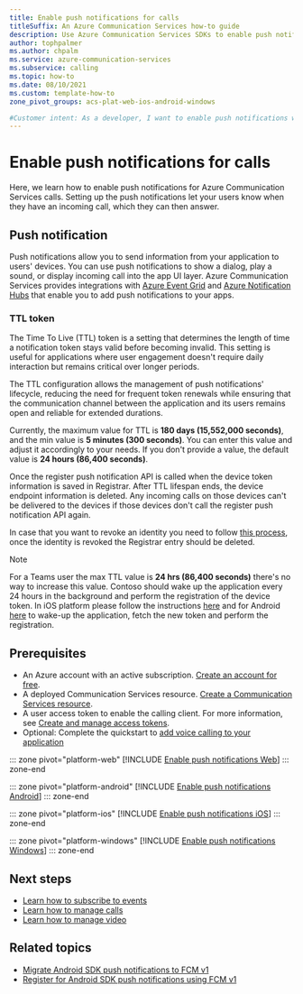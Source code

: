 ```yaml
---
title: Enable push notifications for calls
titleSuffix: An Azure Communication Services how-to guide
description: Use Azure Communication Services SDKs to enable push notifications for calls.
author: tophpalmer
ms.author: chpalm
ms.service: azure-communication-services
ms.subservice: calling
ms.topic: how-to 
ms.date: 08/10/2021
ms.custom: template-how-to
zone_pivot_groups: acs-plat-web-ios-android-windows

#Customer intent: As a developer, I want to enable push notifications with the Azure Communication Services sdks so that I can create a calling application that provides push notifications to its users.
---
```


# Enable push notifications for calls

Here, we learn how to enable push notifications for Azure Communication Services calls. Setting up the push notifications let your users know when they have an incoming call, which they can then answer.

## Push notification

Push notifications allow you to send information from your application to users' devices. You can use push notifications to show a dialog, play a sound, or display incoming call into the app UI layer. Azure Communication Services provides integrations with [Azure Event Grid](../../../event-grid/overview.md) and [Azure Notification Hubs](../../../notification-hubs/notification-hubs-push-notification-overview.md) that enable you to add push notifications to your apps.

### TTL token

The Time To Live (TTL) token is a setting that determines the length of time a notification token stays valid before becoming invalid. This setting is useful for applications where user engagement doesn't require daily interaction but remains critical over longer periods.

The TTL configuration allows the management of push notifications' lifecycle, reducing the need for frequent token renewals while ensuring that the communication channel between the application and its users remains open and reliable for extended durations.

Currently, the maximum value for TTL is **180 days (15,552,000 seconds)**, and the min value is **5 minutes (300 seconds)**. You can enter this value and adjust it accordingly to your needs. If you don't provide a value, the default value is **24 hours (86,400 seconds)**.

Once the register push notification API is called when the device token information is saved in Registrar. After TTL lifespan ends, the device endpoint information is deleted. Any incoming calls on those devices can't be delivered to the devices if those devices don't call the register push notification API again.

In case that you want to revoke an identity you need to follow [this process](../../concepts/identity-model.md#revoke-or-update-access-token), once the identity is revoked the Registrar entry should be deleted.

>[!Note]
>For a Teams user the max TTL value is **24 hrs (86,400 seconds)** there's no way to increase this value. Contoso should wake up the application every 24 hours in the background and perform the registration of the device token. In iOS platform please follow the instructions [here](https://developer.apple.com/documentation/uikit/app_and_environment/scenes/preparing_your_ui_to_run_in_the_background/using_background_tasks_to_update_your_app) and for Android [here](https://developer.android.com/develop/background-work/background-tasks) to wake-up the application, fetch the new token and perform the registration.

## Prerequisites

- An Azure account with an active subscription. [Create an account for free](https://azure.microsoft.com/free/?WT.mc_id=A261C142F).
- A deployed Communication Services resource. [Create a Communication Services resource](../../quickstarts/create-communication-resource.md).
- A user access token to enable the calling client. For more information, see [Create and manage access tokens](../../quickstarts/identity/access-tokens.md).
- Optional: Complete the quickstart to [add voice calling to your application](../../quickstarts/voice-video-calling/getting-started-with-calling.md)

::: zone pivot="platform-web"
[!INCLUDE [Enable push notifications Web](./includes/push-notifications/push-notifications-web.md)]
::: zone-end

::: zone pivot="platform-android"
[!INCLUDE [Enable push notifications Android](./includes/push-notifications/push-notifications-android.md)]
::: zone-end

::: zone pivot="platform-ios"
[!INCLUDE [Enable push notifications iOS](./includes/push-notifications/push-notifications-ios.md)]
::: zone-end

::: zone pivot="platform-windows"
[!INCLUDE [Enable push notifications Windows](./includes/push-notifications/push-notifications-windows.md)]
::: zone-end

## Next steps
- [Learn how to subscribe to events](./events.md)
- [Learn how to manage calls](./manage-calls.md)
- [Learn how to manage video](./manage-video.md)

## Related topics

- [Migrate Android SDK push notifications to FCM v1](../../tutorials/call-chat-migrate-android-push-fcm-v1.md)
- [Register for Android SDK push notifications using FCM v1](../../tutorials/call-chat-register-android-push-fcm-v1.md)
